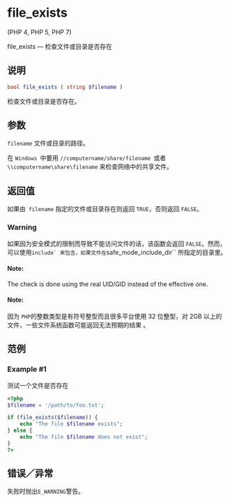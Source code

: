 # file_exists
(PHP 4, PHP 5, PHP 7)

file_exists — 检查文件或目录是否存在

## 说明 
```php
bool file_exists ( string $filename )
```
检查文件或目录是否存在。

## 参数 
``filename``
文件或目录的路径。

在 ``Windows ``中要用 ``//computername/share/filename ``或者 ``\\computername\share\filename`` 来检查网络中的共享文件。

## 返回值 
如果由`` filename`` 指定的文件或目录存在则返回 ``TRUE``，否则返回 ``FALSE``。
### Warning
如果因为安全模式的限制而导致不能访问文件的话，该函数会返回 ``FALSE``。然而，可以使用`` include` 来包含，如果文件在 ``safe_mode_include_dir`` 所指定的目录里。

#### Note:

The check is done using the real UID/GID instead of the effective one.

#### Note: 
因为 ``PHP``的整数类型是有符号整型而且很多平台使用 32 位整型，对 2GB 以上的文件，一些文件系统函数可能返回无法预期的结果 。

## 范例 
### Example #1 
测试一个文件是否存在
```php
<?php
$filename = '/path/to/foo.txt';

if (file_exists($filename)) {
    echo "The file $filename exists";
} else {
    echo "The file $filename does not exist";
}
?>
```
## 错误／异常 
失败时抛出``E_WARNING``警告。